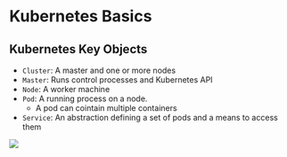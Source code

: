 # Kubernetes Basics

## Kubernetes Key Objects

- `Cluster`: A master and one or more nodes
- `Master`: Runs control processes and Kubernetes API
- `Node`: A worker machine
- `Pod`: A running process on a node. 
    - A pod can cointain multiple containers
- `Service`: An abstraction defining a set of pods and a means to access them


<img src="https://user-images.githubusercontent.com/6856382/225928944-64b8386e-b1ec-4441-bcaf-255ff0bf23f3.png">

